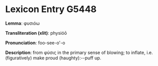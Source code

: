 # Lexicon Entry G5448

**Lemma**: φυσιόω

**Transliteration (xlit)**: physióō

**Pronunciation**: foo-see-o'-o

**Description**:
from φύσις in the primary sense of blowing; to inflate, i.e. (figuratively) make proud (haughty):--puff up.
